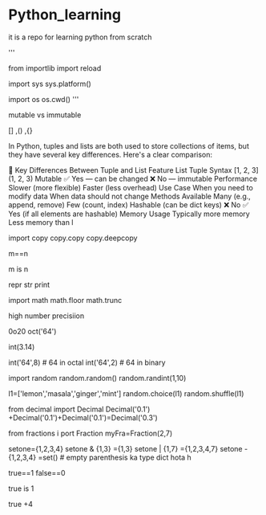# Python_learning
it is a repo for learning python from scratch

'''

from importlib import reload

import sys
sys.platform()

import os
os.cwd()
'''

mutable vs immutable

[] ,() ,{}



In Python, tuples and lists are both used to store collections of items, but they have several key differences. Here's a clear comparison:

🔑 Key Differences Between Tuple and List
Feature	List	Tuple
Syntax	[1, 2, 3]	(1, 2, 3)
Mutable	✅ Yes — can be changed	❌ No — immutable
Performance	Slower (more flexible)	Faster (less overhead)
Use Case	When you need to modify data	When data should not change
Methods Available	Many (e.g., append, remove)	Few (count, index)
Hashable (can be dict keys)	❌ No	✅ Yes (if all elements are hashable)
Memory Usage	Typically more memory	Less memory than l


import copy
copy.copy
copy.deepcopy

m==n

m is n

repr
str
print

import math
math.floor
math.trunc

high number precisiion

0o20
oct('64')

int(3.14)

int('64',8)  # 64 in octal
int('64',2) # 64 in binary

import random
random.random()
random.randint(1,10)


l1=['lemon','masala','ginger','mint']
random.choice(l1)
random.shuffle(l1)

from decimal import Decimal
Decimal('0.1') +Decimal('0.1')+Decimal('0.1')=Decimal('0.3')

from fractions i port Fraction
myFra=Fraction(2,7)

setone={1,2,3,4}
setone & {1,3} ={1,3}
setone | {1,7} ={1,2,3,4,7}
setone -{1,2,3,4} =set()  # empty parenthesis ka type dict hota h

true==1
false==0

true is 1

true +4